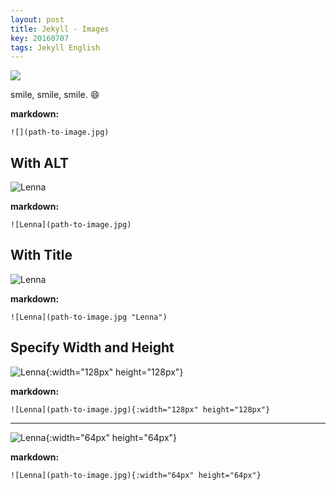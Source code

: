 ```yaml
---
layout: post
title: Jekyll - Images
key: 20160707
tags: Jekyll English
---
```


![](https://raw.githubusercontent.com/kitian616/jekyll-TeXt-theme/master/test/assets/images/lenna.jpg)

smile, smile, smile. :smile:

<!--more-->

**markdown:**

    ![](path-to-image.jpg)

## With ALT

![Lenna](https://raw.githubusercontent.com/kitian616/jekyll-TeXt-theme/master/test/assets/images/lenna.jpg)

**markdown:**

    ![Lenna](path-to-image.jpg)

## With Title

![Lenna](https://raw.githubusercontent.com/kitian616/jekyll-TeXt-theme/master/test/assets/images/lenna.jpg "Lenna")

**markdown:**

    ![Lenna](path-to-image.jpg "Lenna")

## Specify Width and Height

![Lenna](https://raw.githubusercontent.com/kitian616/jekyll-TeXt-theme/master/test/assets/images/lenna.jpg "Lenna@128x128"){:width="128px" height="128px"}

**markdown:**

    ![Lenna](path-to-image.jpg){:width="128px" height="128px"}

---

![Lenna](https://raw.githubusercontent.com/kitian616/jekyll-TeXt-theme/master/test/assets/images/lenna.jpg "Lenna@64x64"){:width="64px" height="64px"}

**markdown:**

    ![Lenna](path-to-image.jpg){:width="64px" height="64px"}